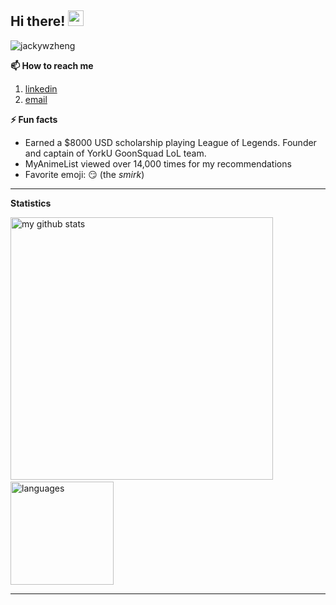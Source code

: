 <!--
banner made with canva
-->

<!--header2, the image below is an animated waving hand emoji-->
<h2>Hi there! <img src="https://media.giphy.com/media/hvRJCLFzcasrR4ia7z/giphy.gif" width="25px"></h2>

<!--badges-->
<img src="https://komarev.com/ghpvc/?username=jackywzheng" alt="jackywzheng" />


<strong>📫 How to reach me </strong>
   
   1. [linkedin](https://www.linkedin.com/in/jackywzheng/) 
   2. [email](mailto:jackywzheng@gmail.com) 
   



<strong>⚡ Fun facts</strong>
   
   - Earned a $8000 USD scholarship playing League of Legends. Founder and captain of YorkU GoonSquad LoL team.
   - MyAnimeList viewed over 14,000 times for my recommendations
   - Favorite emoji: :smirk: (the *smirk*)



<hr>

<strong>Statistics</strong>
<br>

<!-- GitHub stats -->
<p align="left">
<img src="https://github-readme-stats.vercel.app/api?username=jackywzheng&show_icons=true&theme=buefy" alt="my github stats" width="420"/>&nbsp;<img src="https://github-readme-stats.vercel.app/api/top-langs/?username=jackywzheng&layout=compact&theme=buefy" alt="languages" height="165">
</p>


<!--Waka readme workflow https://github.com/anmol098/waka-readme-stats/-->

<!--START_SECTION:waka-->




<!--END_SECTION:waka-->


---


<!--Shoutout to those who work on GitHub profile and make it look FABULOUS -->
